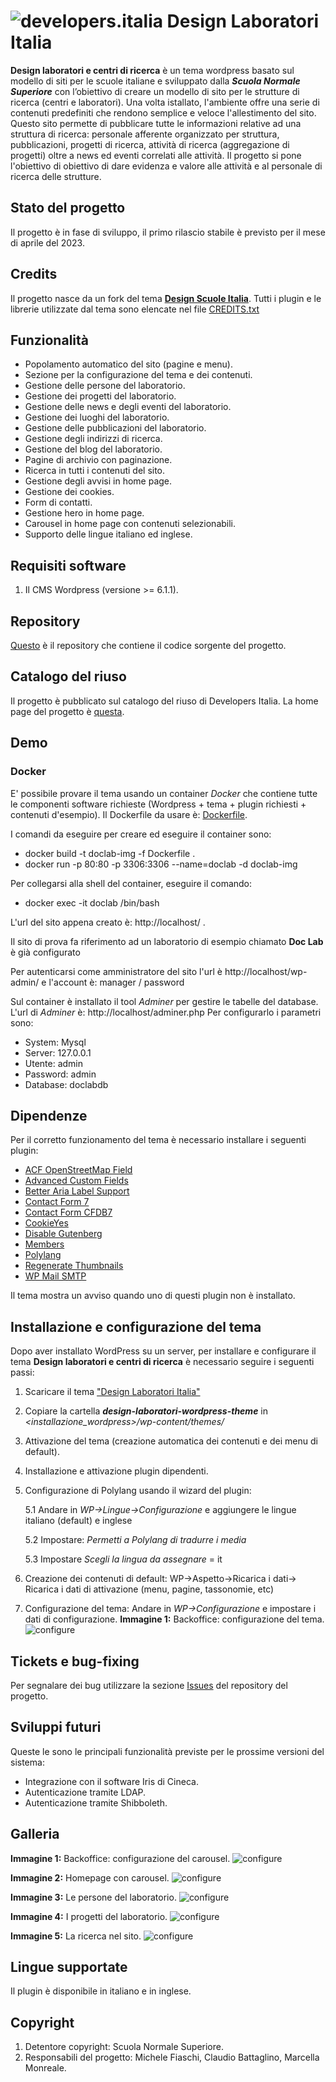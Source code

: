 # ![developers.italia](https://avatars1.githubusercontent.com/u/15377824?s=36&v=4 "developers.italia") Design Laboratori Italia


**Design laboratori e centri di ricerca** è un tema wordpress basato sul modello di siti per le scuole italiane e sviluppato dalla ***Scuola Normale Superiore*** con l’obiettivo di creare un modello di sito per le strutture di ricerca (centri e laboratori).  Una volta istallato, l'ambiente offre una serie di contenuti predefiniti che rendono semplice e veloce l'allestimento del sito. Questo sito permette di pubblicare tutte le informazioni relative ad una struttura di ricerca: personale afferente organizzato per struttura, pubblicazioni, progetti di ricerca, attività di ricerca (aggregazione di progetti) oltre a news ed eventi correlati alle attività. 
Il progetto si  pone l'obiettivo di obiettivo di dare evidenza e valore alle attività e al personale di ricerca delle strutture.
## Stato del progetto
Il progetto è in fase di sviluppo, il primo rilascio stabile è previsto per il mese di aprile del 2023.

## Credits
Il progetto nasce da un fork del tema [**Design Scuole Italia**](https://developers.italia.it/it/software/istsc_blps020006-italia-design-scuole-wordpress-theme.html). Tutti i plugin e le librerie utilizzate dal tema sono elencate nel file [CREDITS.txt](https://github.com/ScuolaNormaleSuperiore/design-laboratori-wordpress-theme/CREDITS.txt)

## Funzionalità
- Popolamento automatico del sito (pagine e menu).
- Sezione per la configurazione del tema e dei contenuti.
- Gestione delle persone del laboratorio.
- Gestione dei progetti del laboratorio.
- Gestione delle news e degli eventi del laboratorio.
- Gestione dei luoghi del laboratorio.
- Gestione delle pubblicazioni del laboratorio.
- Gestione degli indirizzi di ricerca.
- Gestione del blog del laboratorio.
- Pagine di archivio con paginazione.
- Ricerca in tutti i contenuti del sito.
- Gestione degli avvisi in home page.
- Gestione dei cookies.
- Form di contatti.
- Gestione hero in home page.
- Carousel in home page con contenuti selezionabili.
- Supporto delle lingue italiano ed inglese.

## Requisiti software
1. Il CMS Wordpress (versione >= 6.1.1).


## Repository
[Questo](https://github.com/ScuolaNormaleSuperiore/design-laboratori-wordpress-theme) è il repository che contiene il codice sorgente del progetto.

## Catalogo del riuso
Il progetto è pubblicato sul catalogo del riuso di Developers Italia. La home page del progetto è [questa](https://developers.italia.it/it/software/sns_pi-scuolanormalesuperiore-design-laboratori-wordpress-theme.html).

## Demo
### Docker
E' possibile provare il tema usando un container *Docker* che contiene tutte le componenti software richieste (Wordpress + tema + plugin richiesti + contenuti d'esempio). 
Il Dockerfile da usare è: [Dockerfile](https://github.com/ScuolaNormaleSuperiore/design-laboratori-wordpress-theme/tree/main/DEV/Docker).

I comandi da eseguire per creare ed eseguire il container sono:
- docker build -t doclab-img -f Dockerfile .
- docker run -p 80:80 -p 3306:3306 --name=doclab -d doclab-img
 
Per collegarsi alla shell del container, eseguire il comando:
- docker exec -it doclab /bin/bash
  
L'url del sito appena creato è: http://localhost/ .

Il sito di prova fa riferimento ad un laboratorio di esempio chiamato **Doc Lab** è già configurato

Per autenticarsi come amministratore del sito l'url è http://localhost/wp-admin/ e l'account è: manager / password

Sul container è installato il tool *Adminer* per gestire le tabelle del database.
L'url di *Adminer* è: http://localhost/adminer.php
Per configurarlo i parametri sono:
- System: Mysql
- Server: 127.0.0.1
- Utente: admin
- Password: admin
- Database: doclabdb


## Dipendenze
Per il corretto funzionamento del tema è necessario installare i seguenti plugin:
* [ACF OpenStreetMap Field](https://wordpress.org/plugins/acf-openstreetmap-field/)
* [Advanced Custom Fields](https://wordpress.org/plugins/advanced-custom-fields/)
* [Better Aria Label Support](https://wordpress.org/plugins/better-aria-label-support/)
* [Contact Form 7](https://it.wordpress.org/plugins/contact-form-7/)
* [Contact Form CFDB7](https://it.wordpress.org/plugins/contact-form-cfdb7/)
* [CookieYes](https://it.wordpress.org/plugins/cookie-law-info/)
* [Disable Gutenberg](https://wordpress.org/plugins/disable-gutenberg/)
* [Members](https://it.wordpress.org/plugins/members/)
* [Polylang](https://it.wordpress.org/plugins/polylang/)
* [Regenerate Thumbnails](https://it.wordpress.org/plugins/regenerate-thumbnails/)
* [WP Mail SMTP](https://it.wordpress.org/plugins/wp-mail-smtp/)

Il tema mostra un avviso quando uno di questi plugin non è installato.


## Installazione e configurazione del tema
Dopo aver installato WordPress su un server, per installare e configurare il tema **Design laboratori e centri di ricerca** è necessario seguire i seguenti passi:

1. Scaricare il tema ["Design Laboratori Italia"](https://github.com/ScuolaNormaleSuperiore/design-laboratori-wordpress-theme.git)
2. Copiare la cartella ***design-laboratori-wordpress-theme*** in *<installazione_wordpress>/wp-content/themes/*
3. Attivazione del tema (creazione automatica dei contenuti e dei menu di default).
4. Installazione e attivazione plugin dipendenti.
5. Configurazione di Polylang usando il wizard del plugin:

	5.1 Andare in *WP->Lingue->Configurazione* e aggiungere le lingue italiano (default) e inglese

	5.2 Impostare: *Permetti a Polylang di tradurre i media*

	5.3 Impostare *Scegli la lingua da assegnare* = it

6. Creazione dei contenuti di default: WP->Aspetto->Ricarica i dati-> Ricarica i dati di attivazione (menu, pagine, tassonomie, etc)
7. Configurazione del tema: Andare in *WP->Configurazione* e impostare i dati di configurazione.
**Immagine 1:** Backoffice: configurazione del tema.
![configure](assets/screenshots/configurazione1.png)

## Tickets e bug-fixing
Per segnalare dei bug utilizzare la sezione [Issues](https://github.com/ScuolaNormaleSuperiore/design-laboratori-wordpress-theme/issues/new) del repository del progetto.

## Sviluppi futuri
Queste le sono le principali funzionalità previste per le prossime versioni del sistema:
* Integrazione con il software Iris di Cineca.
* Autenticazione tramite LDAP.
* Autenticazione tramite Shibboleth.

## Galleria

**Immagine 1:** Backoffice: configurazione del carousel.
![configure](assets/screenshots/configurazione3.png)

**Immagine 2:** Homepage con carousel.
![configure](assets/screenshots/homepage.png)

**Immagine 3:** Le persone del laboratorio.
![configure](assets/screenshots/persone.png)

**Immagine 4:** I progetti del laboratorio.
![configure](assets/screenshots/progetti.png)

**Immagine 5:** La ricerca nel sito.
![configure](assets/screenshots/ricerca.png)

## Lingue supportate
Il plugin è disponibile in italiano e in inglese.

## Copyright
1. Detentore copyright: Scuola Normale Superiore.
2. Responsabili del progetto: Michele Fiaschi, Claudio Battaglino, Marcella Monreale.